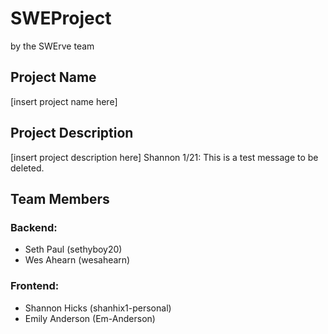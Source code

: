 # SWEProject
by the SWErve team

## Project Name
[insert project name here]

## Project Description
[insert project description here]
Shannon 1/21: This is a test message to be deleted.

## Team Members
### Backend:
* Seth Paul (sethyboy20)
* Wes Ahearn (wesahearn)
### Frontend:
* Shannon Hicks (shanhix1-personal)
* Emily Anderson (Em-Anderson)
